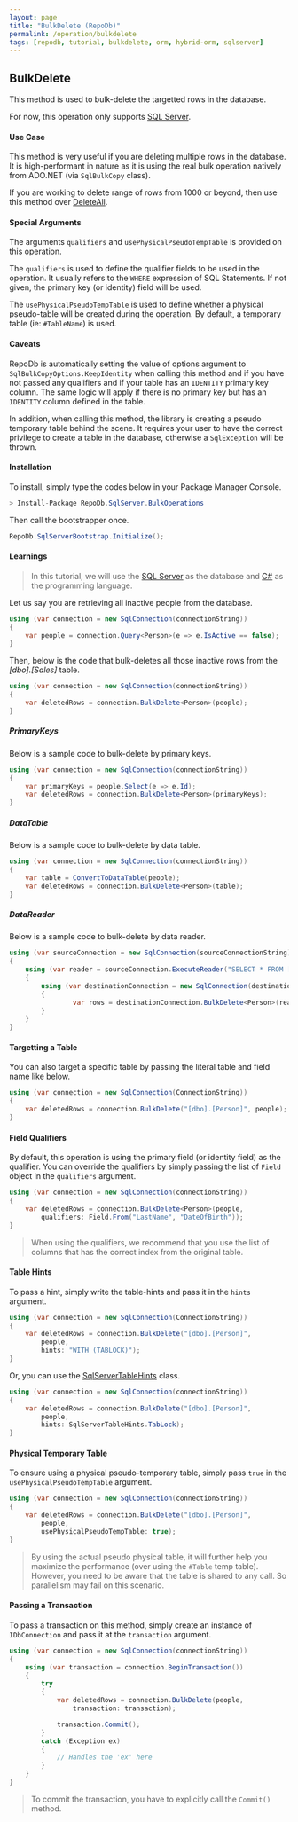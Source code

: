 ```yaml
---
layout: page
title: "BulkDelete (RepoDb)"
permalink: /operation/bulkdelete
tags: [repodb, tutorial, bulkdelete, orm, hybrid-orm, sqlserver]
---
```


## BulkDelete

This method is used to bulk-delete the targetted rows in the database.

For now, this operation only supports [SQL Server](https://www.nuget.org/packages/RepoDb.SqlServer.BulkOperations).

#### Use Case

This method is very useful if you are deleting multiple rows in the database. It is high-performant in nature as it is using the real bulk operation natively from ADO.NET (via `SqlBulkCopy` class).

If you are working to delete range of rows from 1000 or beyond, then use this method over [DeleteAll](/operation/deleteall).

#### Special Arguments

The arguments `qualifiers` and `usePhysicalPseudoTempTable` is provided on this operation.

The `qualifiers` is used to define the qualifier fields to be used in the operation. It usually refers to the `WHERE` expression of SQL Statements. If not given, the primary key (or identity) field will be used.

The `usePhysicalPseudoTempTable` is used to define whether a physical pseudo-table will be created during the operation. By default, a temporary table (ie: `#TableName`) is used.

#### Caveats

RepoDb is automatically setting the value of options argument to `SqlBulkCopyOptions.KeepIdentity` when calling this method and if you have not passed any qualifiers and if your table has an `IDENTITY` primary key column. The same logic will apply if there is no primary key but has an `IDENTITY` column defined in the table.

In addition, when calling this method, the library is creating a pseudo temporary table behind the scene. It requires your user to have the correct privilege to create a table in the database, otherwise a `SqlException` will be thrown.

#### Installation

To install, simply type the codes below in your Package Manager Console.

```csharp
> Install-Package RepoDb.SqlServer.BulkOperations
```

Then call the bootstrapper once.

```csharp
RepoDb.SqlServerBootstrap.Initialize();
```

#### Learnings

> In this tutorial, we will use the [SQL Server](https://www.nuget.org/packages/RepoDb.SqlServer) as the database and [C#](https://docs.microsoft.com/en-us/dotnet/csharp/) as the programming language.

Let us say you are retrieving all inactive people from the database.

```csharp
using (var connection = new SqlConnection(connectionString))
{
	var people = connection.Query<Person>(e => e.IsActive == false);
}
```

Then, below is the code that bulk-deletes all those inactive rows from the *[dbo].[Sales]* table.

```csharp
using (var connection = new SqlConnection(connectionString))
{
	var deletedRows = connection.BulkDelete<Person>(people);
}
```

##### PrimaryKeys

Below is a sample code to bulk-delete by primary keys.

```csharp
using (var connection = new SqlConnection(connectionString))
{
	var primaryKeys = people.Select(e => e.Id);
	var deletedRows = connection.BulkDelete<Person>(primaryKeys);
}
```

##### DataTable

Below is a sample code to bulk-delete by data table.

```csharp
using (var connection = new SqlConnection(connectionString))
{
	var table = ConvertToDataTable(people);
	var deletedRows = connection.BulkDelete<Person>(table);
}
```

##### DataReader

Below is a sample code to bulk-delete by data reader.

```csharp
using (var sourceConnection = new SqlConnection(sourceConnectionString))
{
	using (var reader = sourceConnection.ExecuteReader("SELECT * FROM [dbo].[Person];"))
	{
		using (var destinationConnection = new SqlConnection(destinationConnectionString))
		{
				var rows = destinationConnection.BulkDelete<Person>(reader);
		}
	}
}
```

#### Targetting a Table

You can also target a specific table by passing the literal table and field name like below.

```csharp
using (var connection = new SqlConnection(ConnectionString))
{
	var deletedRows = connection.BulkDelete("[dbo].[Person]", people);
}
```

#### Field Qualifiers

By default, this operation is using the primary field (or identity field) as the qualifier. You can override the qualifiers by simply passing the list of `Field` object in the `qualifiers` argument.

```csharp
using (var connection = new SqlConnection(connectionString))
{
	var deletedRows = connection.BulkDelete<Person>(people,
		qualifiers: Field.From("LastName", "DateOfBirth"));
}
```

> When using the qualifiers, we recommend that you use the list of columns that has the correct index from the original table.

#### Table Hints

To pass a hint, simply write the table-hints and pass it in the `hints` argument.

```csharp
using (var connection = new SqlConnection(ConnectionString))
{
	var deletedRows = connection.BulkDelete("[dbo].[Person]",
		people,
		hints: "WITH (TABLOCK)");
}
```

Or, you can use the [SqlServerTableHints](/class/SqlServerTableHints) class.

```csharp
using (var connection = new SqlConnection(connectionString))
{
	var deletedRows = connection.BulkDelete("[dbo].[Person]",
		people,
		hints: SqlServerTableHints.TabLock);
}
```

#### Physical Temporary Table

To ensure using a physical pseudo-temporary table, simply pass `true` in the `usePhysicalPseudoTempTable` argument.

```csharp
using (var connection = new SqlConnection(connectionString))
{
	var deletedRows = connection.BulkDelete("[dbo].[Person]",
		people,
		usePhysicalPseudoTempTable: true);
}
```

> By using the actual pseudo physical table, it will further help you maximize the performance (over using the `#Table` temp table). However, you need to be aware that the table is shared to any call. So parallelism may fail on this scenario.

#### Passing a Transaction

To pass a transaction on this method, simply create an instance of `IDbConnection` and pass it at the `transaction` argument.

```csharp
using (var connection = new SqlConnection(connectionString))
{
	using (var transaction = connection.BeginTransaction())
	{
		try
		{
			var deletedRows = connection.BulkDelete(people,
				transaction: transaction);

			transaction.Commit();
		}
		catch (Exception ex)
		{
			// Handles the 'ex' here
		}
	}
}
```

> To commit the transaction, you have to explicitly call the `Commit()` method.


